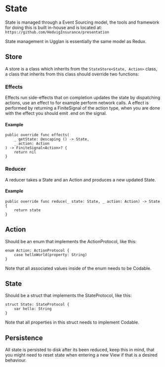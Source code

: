 # State

State is managed through a Event Sourcing model, the tools and framework for doing this is built in-house and is located at: `https://github.com/HedvigInsurance/presentation`

State management in Ugglan is essentially the same model as Redux.

## Store

A store is a class which inherits from the `StateStore<State, Action>` class, a class that inherits from this class should override two functions:

### Effects

Effects run side-effects that on completion updates the state by dispatching actions, use an effect to for example perform network calls. A effect is performed by returning a FiniteSignal of the action type, when you are done with the effect you should emit .end on the signal.

#### Example

```
public override func effects(
    _ getState: @escaping () -> State,
    _ action: Action
) -> FiniteSignal<Action>? {
    return nil
}
```

### Reducer

A reducer takes a State and an Action and produces a new updated State.

#### Example

```
public override func reduce(_ state: State, _ action: Action) -> State {
    return state
}
```

## Action

Should be an enum that implements the ActionProtocol, like this:

```
enum Action: ActionProtocol {
    case helloWorld(property: String)
}
```

Note that all associated values inside of the enum needs to be Codable.

## State

Should be a struct that implements the StateProtocol, like this:

```
struct State: StateProtocol {
    var hello: String
}
```

Note that all properties in this struct needs to implement Codable.

## Persistence

All state is persisted to disk after its been reduced, keep this in mind, that you might need to reset state when entering a new View if that is a desired behaviour.



